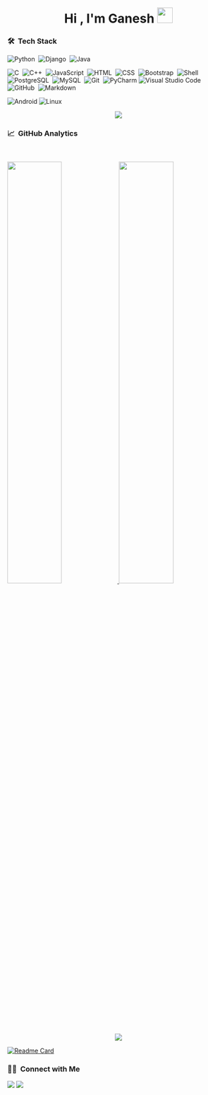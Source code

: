 <h1 align="center">Hi , I'm Ganesh <img src="https://media.giphy.com/media/TEnXkcsHrP4YedChhA/giphy.gif" width="35"></h1>


<!---
0xgun/0xgun is a ✨ special ✨ repository because its `README.md` (this file) appears on your GitHub profile.
You can click the Preview link to take a look at your changes.
--->



### 🛠 &nbsp;Tech Stack

![Python](https://img.shields.io/badge/-Python-05122A?style=flat&logo=python)&nbsp;
![Django](https://img.shields.io/badge/-Django-05122A?style=flat&logo=django&logoColor=092E20)&nbsp;
![Java](https://img.shields.io/badge/-Java-05122A?style=flat&logo=Java&logoColor=FFA518)&nbsp;

![C](https://img.shields.io/badge/-C-05122A?style=flat&logo=C&logoColor=A8B9CC)&nbsp;
![C++](https://img.shields.io/badge/-C++-05122A?style=flat&logo=C%2B%2B&logoColor=00599C)&nbsp;
![JavaScript](https://img.shields.io/badge/-JavaScript-05122A?style=flat&logo=javascript)&nbsp;
![HTML](https://img.shields.io/badge/-HTML-05122A?style=flat&logo=HTML5)&nbsp;
![CSS](https://img.shields.io/badge/-CSS-05122A?style=flat&logo=CSS3&logoColor=1572B6)&nbsp;
![Bootstrap](https://img.shields.io/badge/-Bootstrap-05122A?style=flat&logo=bootstrap&logoColor=563D7C)&nbsp;
![Shell](https://img.shields.io/badge/-Shell-05122A?style=flat&logo=shell)&nbsp;
![PostgreSQL](https://img.shields.io/badge/-PostgreSQL-05122A?style=flat&logo=postgresql&logoColor=336791)&nbsp;
![MySQL](https://img.shields.io/badge/-MySQL-05122A?style=flat&logo=mysql&logoColor=4479A1)&nbsp;
![Git](https://img.shields.io/badge/-Git-05122A?style=flat&logo=git)&nbsp;
![PyCharm](https://img.shields.io/badge/pycharm-143?style=flat&logo=pycharm&logoColor=black&color=black&labelColor=green)
![Visual Studio Code](https://img.shields.io/badge/-Visual%20Studio%20Code-05122A?style=flat&logo=visual-studio-code&logoColor=007ACC)&nbsp;
![GitHub](https://img.shields.io/badge/-GitHub-05122A?style=flat&logo=github)&nbsp;
![Markdown](https://img.shields.io/badge/-Markdown-05122A?style=flat&logo=markdown)&nbsp;

![Android](https://img.shields.io/badge/Android-%23000000.svg?style=flat&logo=android&logoColor=green)
![Linux](https://img.shields.io/badge/linux%20-000000?style=flat&logo=linux&logoColor=F0F0F0)

<!-- ![](https://komarev.com/ghpvc/?username=0xgun&color=green) -->

<p  align="center">
<img src="https://user-images.githubusercontent.com/73097560/115834477-dbab4500-a447-11eb-908a-139a6edaec5c.gif">             
<br>




### 📈 &nbsp;GitHub Analytics

<p>
<br/>
<p align="left">
  <a href="https://github.com/0xgun">
   <img width="49.5%" src="https://github-readme-stats.vercel.app/api?username=0xgun&show_icons=true&theme=blueberry&hide_border=true" /> 
    <img width="49.5%" src="https://github-readme-streak-stats.herokuapp.com/?user=0xgun&theme=blueberry&hide_border=true" />
  </a>
</p>
<br>
<p  align="center">
<img src="https://user-images.githubusercontent.com/73097560/115834477-dbab4500-a447-11eb-908a-139a6edaec5c.gif">             
<br>

[![Readme Card](https://github-readme-stats.vercel.app/api/pin/?username=0xgun&theme=blueberry&hide_border=true&repo=nft_marketplace)](https://github.com/0xgun/nft_marketplace)



  
  
  ### 🤝🏻 &nbsp;Connect with Me

<p align="left">
<a href="https://www.linkedin.com/in/mganeshan"><img src="https://img.shields.io/badge/-%20linkedin-0077B5?style=flat&logo=Linkedin&logoColor=white"/></a>
<a href="mailto:ganeshanmadesh36@gmail.com
"><img src="https://img.shields.io/badge/-Gmail-D14836?style=flat&logo=Gmail&logoColor=white"/></a>

</p><br>
